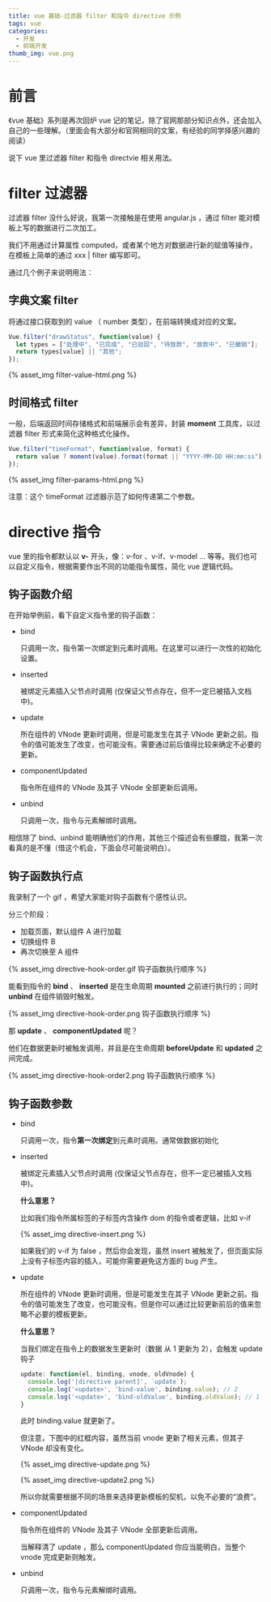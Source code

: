 ```yaml
---
title: vue 基础-过滤器 filter 和指令 directive 示例
tags: vue
categories:
  - 开发
  - 前端开发
thumb_img: vue.png
---
```


# 前言

《vue 基础》系列是再次回炉 vue 记的笔记，除了官网那部分知识点外，还会加入自己的一些理解。（里面会有大部分和官网相同的文案，有经验的同学择感兴趣的阅读）

说下 vue 里过滤器 filter 和指令 directvie 相关用法。

# filter 过滤器

过滤器 filter 没什么好说，我第一次接触是在使用 angular.js ，通过 filter 能对模板上写的数据进行二次加工。

我们不用通过计算属性 computed，或者某个地方对数据进行新的赋值等操作，在模板上简单的通过 xxx | filter 编写即可。

通过几个例子来说明用法：

## 字典文案 filter

将通过接口获取到的 value （ number 类型），在前端转换成对应的文案。

```js
Vue.filter("drawStatus", function(value) {
  let types = ["处理中", "已完成", "已驳回", "待放款", "放款中", "已撤销"];
  return types[value] || "其他";
});
```

{% asset_img filter-value-html.png %}

## 时间格式 filter

一般，后端返回时间存储格式和前端展示会有差异，封装 **moment** 工具库，以过滤器 filter 形式来简化这种格式化操作。

```js
Vue.filter("timeFormat", function(value, format) {
  return value ? moment(value).format(format || "YYYY-MM-DD HH:mm:ss") : "";
});
```

{% asset_img filter-params-html.png %}

注意：这个 timeFormat 过滤器示范了如何传递第二个参数。

# directive 指令

vue 里的指令都默认以 **v-** 开头，像：v-for 、v-if、v-model ... 等等。我们也可以自定义指令，根据需要作出不同的功能指令属性，简化 vue 逻辑代码。

## 钩子函数介绍

在开始举例前，看下自定义指令里的钩子函数：

- bind

  只调用一次，指令第一次绑定到元素时调用。在这里可以进行一次性的初始化设置。

- inserted

  被绑定元素插入父节点时调用 (仅保证父节点存在，但不一定已被插入文档中)。

- update

  所在组件的 VNode 更新时调用，但是可能发生在其子 VNode 更新之前。指令的值可能发生了改变，也可能没有。需要通过前后值得比较来确定不必要的更新。

- componentUpdated

  指令所在组件的 VNode 及其子 VNode 全部更新后调用。

- unbind

  只调用一次，指令与元素解绑时调用。

相信除了 bind、unbind 能明确他们的作用，其他三个描述会有些朦胧，我第一次看真的是不懂（借这个机会，下面会尽可能说明白）。

## 钩子函数执行点

我录制了一个 gif ，希望大家能对钩子函数有个感性认识。

分三个阶段：

- 加载页面，默认组件 A 进行加载
- 切换组件 B
- 再次切换至 A 组件

{% asset_img directive-hook-order.gif 钩子函数执行顺序 %}

能看到指令的 **bind** 、 **inserted** 是在生命周期 **mounted** 之前进行执行的；同时 **unbind** 在组件销毁时触发。

{% asset_img directive-hook-order.png 钩子函数执行顺序 %}

那 **update** 、 **componentUpdated** 呢？

他们在数据更新时被触发调用，并且是在生命周期 **beforeUpdate** 和 **updated** 之间完成。

{% asset_img directive-hook-order2.png 钩子函数执行顺序 %}

## 钩子函数参数

- bind

  只调用一次，指令**第一次绑定**到元素时调用。通常做数据初始化

- inserted

  被绑定元素插入父节点时调用 (仅保证父节点存在，但不一定已被插入文档中)。

  **什么意思？**

  比如我们指令所属标签的子标签内含操作 dom 的指令或者逻辑，比如 v-if

  {% asset_img directive-insert.png %}

  如果我们的 v-if 为 false ，然后你会发现，虽然 insert 被触发了，但页面实际上没有子标签内容的插入，可能你需要避免这方面的 bug 产生。

- update

  所在组件的 VNode 更新时调用，但是可能发生在其子 VNode 更新之前。指令的值可能发生了改变，也可能没有。但是你可以通过比较更新前后的值来忽略不必要的模板更新。

  **什么意思？**

  当我们绑定在指令上的数据发生更新时（数据 从 1 更新为 2），会触发 update 钩子

  ```js
  update: function(el, binding, vnode, oldVnode) {
    console.log('[directive parent]', `update`);
    console.log('<update>', 'bind-value', binding.value); // 2
    console.log('<update>', 'bind-oldValue', binding.oldValue); // 1
  }
  ```

  此时 binding.value 就更新了。

  但注意，下图中的红框内容，虽然当前 vnode 更新了相关元素，但其子 VNode 却没有变化。

  {% asset_img directive-update.png %}

  {% asset_img directive-update2.png %}

  所以你就需要根据不同的场景来选择更新模板的契机，以免不必要的“浪费”。

- componentUpdated

  指令所在组件的 VNode 及其子 VNode 全部更新后调用。

  当解释清了 update ，那么 componentUpdated 你应当能明白，当整个 vnode 完成更新则触发。

- unbind

  只调用一次，指令与元素解绑时调用。
